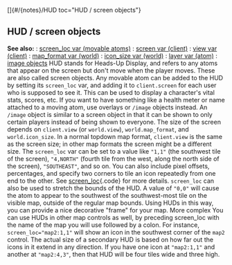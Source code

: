 []{#/{notes}/HUD toc="HUD / screen objects"}
## HUD / screen objects
**See also:**
:   [screen_loc var (movable atoms)](#/atom/movable/var/screen_loc)
:   [screen var (client)](#/client/var/screen)
:   [view var (client)](#/client/var/view)
:   [map_format var (world)](#/world/var/map_format)
:   [icon_size var (world)](#/world/var/icon_size)
:   [layer var (atom)](#/atom/var/layer)
:   [image objects](#/image)
HUD stands for Heads-Up Display, and refers to any atoms that appear on
the screen but don\'t move when the player moves. These are also called
screen objects. Any movable atom can be added to the HUD by setting its
`screen_loc` var, and adding it to `client.screen` for each user who is
supposed to see it. This can be used to display a character\'s vital
stats, scores, etc.
If you want to have something like a health meter or name attached to a
moving atom, use overlays or `/image` objects instead. An `/image`
object is similar to a screen object in that it can be shown to only
certain players instead of being shown to everyone.
The size of the screen depends on `client.view` (or `world.view`),
`world.map_format`, and `world.icon_size`. In a normal topdown map
format, `client.view` is the same as the screen size; in other map
formats the screen might be a different size.
The `screen_loc` var can be set to a value like `"1,1"` (the southwest
tile of the screen), `"4,NORTH"` (fourth tile from the west, along the
north side of the screen), `"SOUTHEAST"`, and so on. You can also
include pixel offsets, percentages, and specify two corners to tile an
icon repeatedly from one end to the other. See
[screen_loc](#/atom/movable/var/screen_loc){.code} for more details.
`screen_loc` can also be used to stretch the bounds of the HUD. A value
of `"0,0"` will cause the atom to appear to the southwest of the
southwest-most tile on the visible map, outside of the regular map
bounds. Using HUDs in this way, you can provide a nice decorative
\"frame\" for your map.
More complex
You can use HUDs in other map controls as well, by preceding screen_loc
with the name of the map you will use followed by a colon. For instance,
`screen_loc="map2:1,1"` will show an icon in the southwest corner of the
`map2` control. The actual size of a secondary HUD is based on how far
out the icons in it extend in any direction. If you have one icon at
`"map2:1,1"` and another at `"map2:4,3"`, then that HUD will be four
tiles wide and three high.